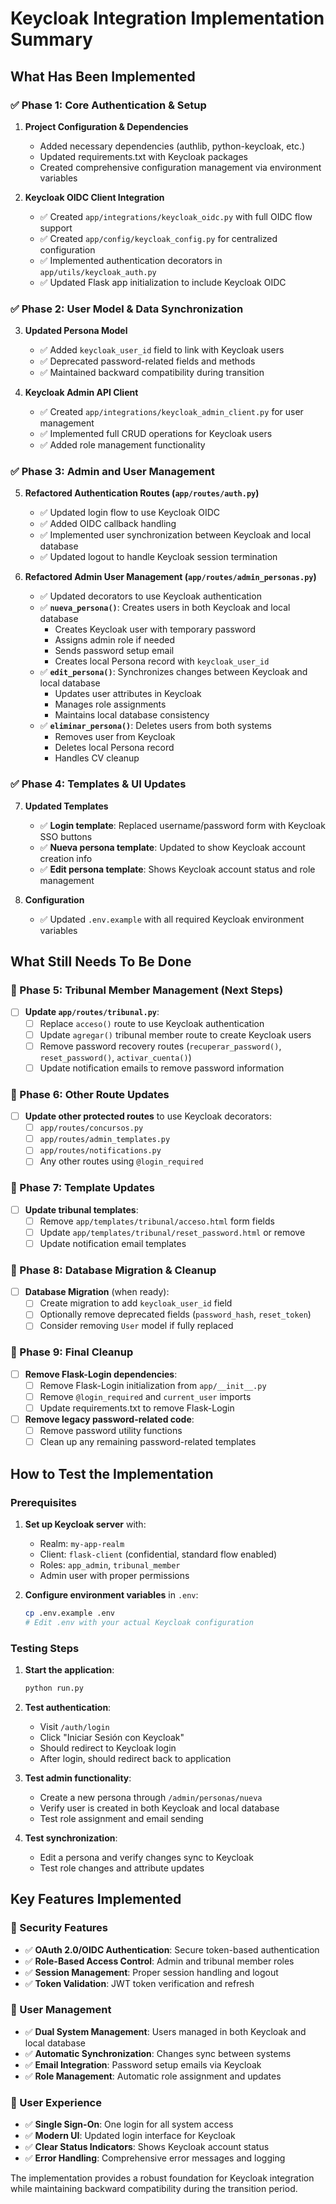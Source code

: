# Keycloak Integration Implementation Summary

## What Has Been Implemented

### ✅ Phase 1: Core Authentication & Setup
1. **Project Configuration & Dependencies**
   - Added necessary dependencies (authlib, python-keycloak, etc.)
   - Updated requirements.txt with Keycloak packages
   - Created comprehensive configuration management via environment variables

2. **Keycloak OIDC Client Integration**
   - ✅ Created `app/integrations/keycloak_oidc.py` with full OIDC flow support
   - ✅ Created `app/config/keycloak_config.py` for centralized configuration
   - ✅ Implemented authentication decorators in `app/utils/keycloak_auth.py`
   - ✅ Updated Flask app initialization to include Keycloak OIDC

### ✅ Phase 2: User Model & Data Synchronization
3. **Updated Persona Model**
   - ✅ Added `keycloak_user_id` field to link with Keycloak users
   - ✅ Deprecated password-related fields and methods
   - ✅ Maintained backward compatibility during transition

4. **Keycloak Admin API Client**
   - ✅ Created `app/integrations/keycloak_admin_client.py` for user management
   - ✅ Implemented full CRUD operations for Keycloak users
   - ✅ Added role management functionality

### ✅ Phase 3: Admin and User Management
5. **Refactored Authentication Routes (`app/routes/auth.py`)**
   - ✅ Updated login flow to use Keycloak OIDC
   - ✅ Added OIDC callback handling
   - ✅ Implemented user synchronization between Keycloak and local database
   - ✅ Updated logout to handle Keycloak session termination

6. **Refactored Admin User Management (`app/routes/admin_personas.py`)**
   - ✅ Updated decorators to use Keycloak authentication
   - ✅ **`nueva_persona()`**: Creates users in both Keycloak and local database
     - Creates Keycloak user with temporary password
     - Assigns admin role if needed
     - Sends password setup email
     - Creates local Persona record with `keycloak_user_id`
   - ✅ **`edit_persona()`**: Synchronizes changes between Keycloak and local database
     - Updates user attributes in Keycloak
     - Manages role assignments
     - Maintains local database consistency
   - ✅ **`eliminar_persona()`**: Deletes users from both systems
     - Removes user from Keycloak
     - Deletes local Persona record
     - Handles CV cleanup

### ✅ Phase 4: Templates & UI Updates
7. **Updated Templates**
   - ✅ **Login template**: Replaced username/password form with Keycloak SSO buttons
   - ✅ **Nueva persona template**: Updated to show Keycloak account creation info
   - ✅ **Edit persona template**: Shows Keycloak account status and role management

8. **Configuration**
   - ✅ Updated `.env.example` with all required Keycloak environment variables

## What Still Needs To Be Done

### 🔄 Phase 5: Tribunal Member Management (Next Steps)
- [ ] **Update `app/routes/tribunal.py`**:
  - [ ] Replace `acceso()` route to use Keycloak authentication
  - [ ] Update `agregar()` tribunal member route to create Keycloak users
  - [ ] Remove password recovery routes (`recuperar_password()`, `reset_password()`, `activar_cuenta()`)
  - [ ] Update notification emails to remove password information

### 🔄 Phase 6: Other Route Updates
- [ ] **Update other protected routes** to use Keycloak decorators:
  - [ ] `app/routes/concursos.py`
  - [ ] `app/routes/admin_templates.py`
  - [ ] `app/routes/notifications.py`
  - [ ] Any other routes using `@login_required`

### 🔄 Phase 7: Template Updates
- [ ] **Update tribunal templates**:
  - [ ] Remove `app/templates/tribunal/acceso.html` form fields
  - [ ] Update `app/templates/tribunal/reset_password.html` or remove
  - [ ] Update notification email templates

### 🔄 Phase 8: Database Migration & Cleanup
- [ ] **Database Migration** (when ready):
  - [ ] Create migration to add `keycloak_user_id` field
  - [ ] Optionally remove deprecated fields (`password_hash`, `reset_token`)
  - [ ] Consider removing `User` model if fully replaced

### 🔄 Phase 9: Final Cleanup
- [ ] **Remove Flask-Login dependencies**:
  - [ ] Remove Flask-Login initialization from `app/__init__.py`
  - [ ] Remove `@login_required` and `current_user` imports
  - [ ] Update requirements.txt to remove Flask-Login
- [ ] **Remove legacy password-related code**:
  - [ ] Remove password utility functions
  - [ ] Clean up any remaining password-related templates

## How to Test the Implementation

### Prerequisites
1. **Set up Keycloak server** with:
   - Realm: `my-app-realm`
   - Client: `flask-client` (confidential, standard flow enabled)
   - Roles: `app_admin`, `tribunal_member`
   - Admin user with proper permissions

2. **Configure environment variables** in `.env`:
   ```bash
   cp .env.example .env
   # Edit .env with your actual Keycloak configuration
   ```

### Testing Steps
1. **Start the application**:
   ```bash
   python run.py
   ```

2. **Test authentication**:
   - Visit `/auth/login`
   - Click "Iniciar Sesión con Keycloak"
   - Should redirect to Keycloak login
   - After login, should redirect back to application

3. **Test admin functionality**:
   - Create a new persona through `/admin/personas/nueva`
   - Verify user is created in both Keycloak and local database
   - Test role assignment and email sending

4. **Test synchronization**:
   - Edit a persona and verify changes sync to Keycloak
   - Test role changes and attribute updates

## Key Features Implemented

### 🔐 Security Features
- ✅ **OAuth 2.0/OIDC Authentication**: Secure token-based authentication
- ✅ **Role-Based Access Control**: Admin and tribunal member roles
- ✅ **Session Management**: Proper session handling and logout
- ✅ **Token Validation**: JWT token verification and refresh

### 🔄 User Management
- ✅ **Dual System Management**: Users managed in both Keycloak and local database
- ✅ **Automatic Synchronization**: Changes sync between systems
- ✅ **Email Integration**: Password setup emails via Keycloak
- ✅ **Role Management**: Automatic role assignment and updates

### 🎨 User Experience
- ✅ **Single Sign-On**: One login for all system access
- ✅ **Modern UI**: Updated login interface for Keycloak
- ✅ **Clear Status Indicators**: Shows Keycloak account status
- ✅ **Error Handling**: Comprehensive error messages and logging

The implementation provides a robust foundation for Keycloak integration while maintaining backward compatibility during the transition period.
